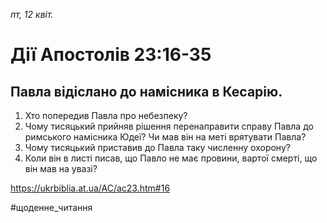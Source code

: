 
_пт, 12 квіт._

# Дії Апостолів 23:16-35

## Павла відіслано до намісника в Кесарію.
1. Хто попередив Павла про небезпеку?
2. Чому тисяцький прийняв рішення перенаправити справу Павла до римського намісника Юдеї? Чи мав він на меті врятувати Павла?
3. Чому тисяцький приставив до Павла таку численну охорону?
4. Коли він в листі писав, що Павло не має провини, вартої смерті, що він мав на увазі?

https://ukrbiblia.at.ua/AC/ac23.htm#16 

#щоденне_читання
